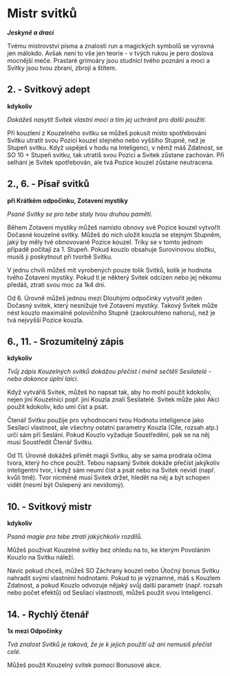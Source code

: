 
# Mistr svitků

***Jeskyně a draci***

Tvému mistrovství písma a znalosti run a magických symbolů se vyrovná jen málokdo. Avšak není to vše jen teorie - v tvých rukou je pero doslova mocnější meče. Prastaré grimoáry jsou studnicí tvého poznání a moci a Svitky jsou tvou zbraní, zbrojí a štítem.

## 2. - Svitkový adept

**kdykoliv**

*Dokážeš nasytit Svitek vlastní mocí a tím jej uchránit pro další použití.*

Při kouzlení z Kouzelného svitku se můžeš pokusit místo spotřebování Svitku utratit svou Pozici kouzel stejného nebo vyššího Stupně, než je Stupeň svitku. Když uspěješ v hodu na Inteligenci, v němž máš Zdatnost, se SO 10 + Stupeň svitku, tak utratíš svou Pozici a Svitek zůstane zachován. Při selhání je Svitek spotřebován, ale tvá Pozice kouzel zůstane neutracena.

## 2., 6. - Písař svitků

**při Krátkém odpočinku, Zotavení mystiky**

*Psané Svitky se pro tebe staly tvou druhou pamětí.*

Během Zotavení mystiky můžeš namísto obnovy své Pozice kouzel vytvořit Dočasné kouzelné svitky. Můžeš do nich uložit kouzla se stejným Stupněm, jaký by měly tvé obnovované Pozice kouzel. Triky se v tomto jednom případě počítají za 1. Stupeň. Pokud kouzlo obsahuje Surovinovou složku, musíš ji poskytnout při tvorbě Svitku.

V jednu chvíli můžeš mít vyrobených pouze tolik Svitků, kolik je hodnota tvého Zotavení mystiky. Pokud ti je některý Svitek odcizen nebo jej někomu předáš, ztratí svou moc za 1k4 dní.

Od 6. Úrovně můžeš jednou mezi Dlouhými odpočinky vytvořit jeden Dočasný svitek, který nesnižuje tvé Zotavení mystiky. Takový Svitek může nést kouzlo maximálně polovičního Stupně (zaokrouhleno nahoru), než je tvá nejvyšší Pozice kouzla.

## 6., 11. - Srozumitelný zápis

**kdykoliv**

*Tvůj zápis Kouzelných svitků dokážou přečíst i méně sečtělí Sesilatelé - nebo dokonce úplní laici.*

Když vytváříš Svitek, můžeš ho napsat tak, aby ho mohl použít kdokoliv, nejen jiní Kouzelníci popř. jiní Kouzla znalí Sesilatelé. Svitek může jako Akci použít kdokoliv, kdo umí číst a psát.

Čtenář Svitku použije pro vyhodnocení tvou Hodnotu inteligence jako Sesílací vlastnost, ale všechny ostatní parametry Kouzla (Cíle, rozsah atp.) určí sám při Seslání. Pokud Kouzlo vyžaduje Soustředění, pak se na něj musí Soustředit Čtenář Svitku.

Od 11. Úrovně dokážeš přimět magii Svitku, aby se sama prodrala očima tvora, který ho chce použít. Tebou napsaný Svitek dokáže přečíst jakýkoliv inteligentní tvor, i když sám neumí číst a psát nebo na Svitek nevidí (např. kvůli tmě). Tvor nicméně musí Svitek držet, hledět na něj a být schopen vidět (nesmí být Oslepený ani nevidomý).

## 10. - Svitkový mistr

**kdykoliv**

*Psaná magie pro tebe ztratí jakýchkoliv rozdílů.*

Můžeš používat Kouzelné svitky bez ohledu na to, ke kterým Povoláním Kouzlo na Svitku
náleží.

Navíc pokud chceš, můžeš SO Záchrany kouzel nebo Útočný bonus Svitku nahradit svými vlastními hodnotami. Pokud to je významné, máš s Kouzlem Zdatnost, a pokud Kouzlo odvozuje nějaký svůj další parametr (např. rozsah nebo počet efektů) od Sesílací vlastnosti, můžeš použít svou Inteligenci.

## 14. - Rychlý čtenář

**1x mezi Odpočinky**

*Tvá znalost Svitků je taková, že je k jejich použití už ani nemusíš přečíst celé.*

Můžeš použít Kouzelný svitek pomocí Bonusové akce.
